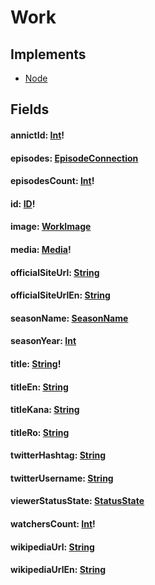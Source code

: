 # Work

## Implements

- [Node](/api/graphql/interfaces/node.md)


## Fields

#### annictId: [Int](/api/graphql/scalars/int.md)!

#### episodes: [EpisodeConnection](/api/graphql/objects/episode-connection.md)

#### episodesCount: [Int](/api/graphql/scalars/int.md)!

#### id: [ID](/api/graphql/scalars/id.md)!

#### image: [WorkImage](/api/graphql/objects/work-image.md)

#### media: [Media](/api/graphql/enums/media.md)!

#### officialSiteUrl: [String](/api/graphql/scalars/string.md)

#### officialSiteUrlEn: [String](/api/graphql/scalars/string.md)

#### seasonName: [SeasonName](/api/graphql/enums/season-name.md)

#### seasonYear: [Int](/api/graphql/scalars/int.md)

#### title: [String](/api/graphql/scalars/string.md)!

#### titleEn: [String](/api/graphql/scalars/string.md)

#### titleKana: [String](/api/graphql/scalars/string.md)

#### titleRo: [String](/api/graphql/scalars/string.md)

#### twitterHashtag: [String](/api/graphql/scalars/string.md)

#### twitterUsername: [String](/api/graphql/scalars/string.md)

#### viewerStatusState: [StatusState](/api/graphql/enums/status-state.md)

#### watchersCount: [Int](/api/graphql/scalars/int.md)!

#### wikipediaUrl: [String](/api/graphql/scalars/string.md)

#### wikipediaUrlEn: [String](/api/graphql/scalars/string.md)
